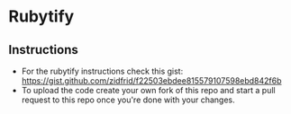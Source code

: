 # Rubytify

## Instructions

- For the rubytify instructions check this gist: https://gist.github.com/zidfrid/f22503ebdee815579107598ebd842f6b 
- To upload the code create your own fork of this repo and start a pull request to this repo once you're done with your changes.
